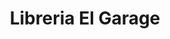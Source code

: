 ---
title: "Libreria El Garage"
url: /ciudad-autonoma-de-buenos-aires/libreria-el-garage/
shop: material de oficina
---